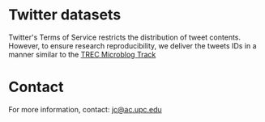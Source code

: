 # Twitter datasets

Twitter's Terms of Service restricts the distribution of tweet contents. However, to ensure research reproducibility, we deliver the tweets IDs in a manner similar to the [TREC Microblog Track](http://trec.nist.gov/data/microblog.html)

# Contact 

For more information, contact: jc@ac.upc.edu

